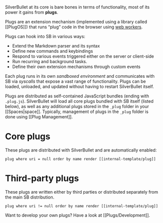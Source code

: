 SilverBullet at its core is bare bones in terms of functionality, most of its power it gains from **plugs**.

Plugs are an extension mechanism (implemented using a library called [[PlugOS]]) that runs “plug” code in the browser using [web workers](https://developer.mozilla.org/en-US/docs/Web/API/Web_Workers_API/Using_web_workers).

Plugs can hook into SB in various ways:
* Extend the Markdown parser and its syntax
* Define new commands and keybindings
* Respond to various events triggered either on the server or client-side
* Run recurring and background tasks.
* Define their own extension mechanisms through custom events

Each plug runs in its own _sandboxed environment_ and communicates with SB via _syscalls_ that expose a vast range of functionality. Plugs can be loaded, unloaded, and updated without having to restart SilverBullet itself.

Plugs are distributed as self-contained JavaScript bundles (ending with `.plug.js`). SilverBullet will load all core plugs bundled with SB itself (listed below), as well as any additional plugs stored in the `_plug` folder in your [[Spaces|space]]. Typically, management of plugs in the `_plug` folder is done using [[Plug Management]].

# Core plugs
These plugs are distributed with SilverBullet and are automatically enabled:
```query
plug where uri = null order by name render [[internal-template/plug]]
```

# Third-party plugs
These plugs are written either by third parties or distributed separately from the main SB distribution.
```query
plug where uri != null order by name render [[internal-template/plug]]
```

Want to develop your own plugs? Have a look at [[Plugs/Development]].